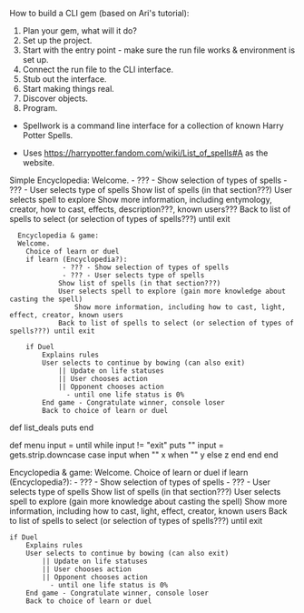 How to build a CLI gem (based on Ari's tutorial):

1. Plan your gem, what will it do?
2. Set up the project.
3. Start with the entry point - make sure the run file works & environment is set up.
4. Connect the run file to the CLI interface.
5. Stub out the interface.
6. Start making things real.
7. Discover objects.
8. Program.



- Spellwork is a command line interface for a collection of known Harry Potter Spells.

- Uses https://harrypotter.fandom.com/wiki/List_of_spells#A as the website.

Simple Encyclopedia:
Welcome.
			 - ??? - Show selection of types of spells
			 - ??? - User selects type of spells
			Show list of spells (in that section???)
			User selects spell to explore
				Show more information, including entymology, creator, how to cast, effects, description???, known users???
			Back to list of spells to select (or selection of types of spells???) until exit

      Encyclopedia & game:
      Welcome.
      	Choice of learn or duel
      	if learn (Encyclopedia?):
      			 - ??? - Show selection of types of spells
      			 - ??? - User selects type of spells
      			Show list of spells (in that section???)
      			User selects spell to explore (gain more knowledge about casting the spell)
      				Show more information, including how to cast, light, effect, creator, known users
      			Back to list of spells to select (or selection of types of spells???) until exit

      	if Duel
      		Explains rules
      		User selects to continue by bowing (can also exit)
      			|| Update on life statuses
      			|| User chooses action
      			|| Opponent chooses action
      			  - until one life status is 0%
      		End game - Congratulate winner, console loser
      		Back to choice of learn or duel

def list_deals
  puts
end

def menu
  input = until
  while input != "exit"
    puts ""
    input = gets.strip.downcase
    case input
      when ""
        x
      when ""
        y
      else
        z
    end
  end
end



Encyclopedia & game:
Welcome.
	Choice of learn or duel
	if learn (Encyclopedia?):
			 - ??? - Show selection of types of spells
			 - ??? - User selects type of spells
			Show list of spells (in that section???)
			User selects spell to explore (gain more knowledge about casting the spell)
				Show more information, including how to cast, light, effect, creator, known users
			Back to list of spells to select (or selection of types of spells???) until exit

	if Duel
		Explains rules
		User selects to continue by bowing (can also exit)
			|| Update on life statuses
			|| User chooses action
			|| Opponent chooses action
			  - until one life status is 0%
		End game - Congratulate winner, console loser
		Back to choice of learn or duel
